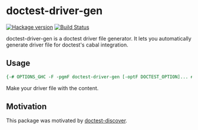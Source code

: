 # doctest-driver-gen

[![Hackage version](https://img.shields.io/hackage/v/doctest-driver-gen.svg?label=Hackage)](http://hackage.haskell.org/package/doctest-driver-gen)
[![Build Status](https://travis-ci.org/Hexirp/doctest-driver-gen.svg?branch=master)](https://travis-ci.org/Hexirp/doctest-driver-gen)

doctest-driver-gen is a doctest driver file generator. It lets you automatically generate driver file for doctest's cabal integration.

## Usage

```haskell
{-# OPTIONS_GHC -F -pgmF doctest-driver-gen [-optF DOCTEST_OPTION]... #-}
```

Make your driver file with the content.

## Motivation

This package was motivated by [doctest-discover](https://hackage.haskell.org/package/doctest-discover).
